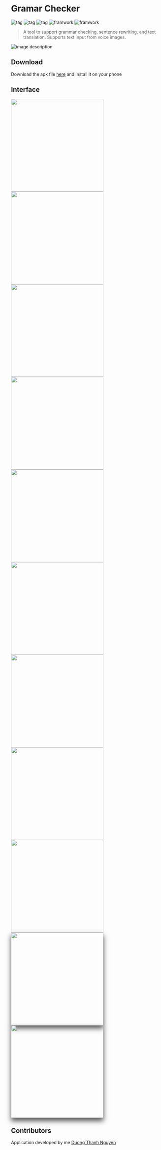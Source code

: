 # Gramar Checker

![tag](https://img.shields.io/badge/-Grammar-FF7B54) ![tag](https://img.shields.io/badge/-Paraphrase-FF7B54) ![tag](https://img.shields.io/badge/-Translate-FF7B54) ![framwork](https://img.shields.io/badge/-Mobile-6C00FF) ![framwork](https://img.shields.io/badge/-Flutter-6C00FF)

> A tool to support grammar checking, sentence rewriting, and text translation. Supports text input from voice images.

![image description](resources/banner.png)

## Download

Download the apk file [here](resources/app-release.apk) and install it on your phone

## Interface

<img width="300" src=".\resources\ss01.jpg"></a>
<img width="300" src=".\resources\ss02.jpg"></a>
<img width="300" src=".\resources\ss03.jpg"></a>
<img width="300" src=".\resources\ss04.jpg"></a>
<img width="300" src=".\resources\ss05.jpg"></a>
<img width="300" src=".\resources\ss06.jpg"></a>
<img width="300" src=".\resources\ss07.jpg"></a>
<img width="300" src=".\resources\ss08.jpg"></a>
<img width="300" src=".\resources\ss09.jpg"></a>
<img style="box-shadow:0 10px 16px 0 #555" width="300" src=".\resources\ss10.jpg"></a>
<img style="box-shadow:0 10px 16px 0 #555" width="300" src=".\resources\ss11.jpg"></a>

## Contributors

Application developed by me [Duong Thanh Nguyen](https://github.com/nguyendt-tn)
